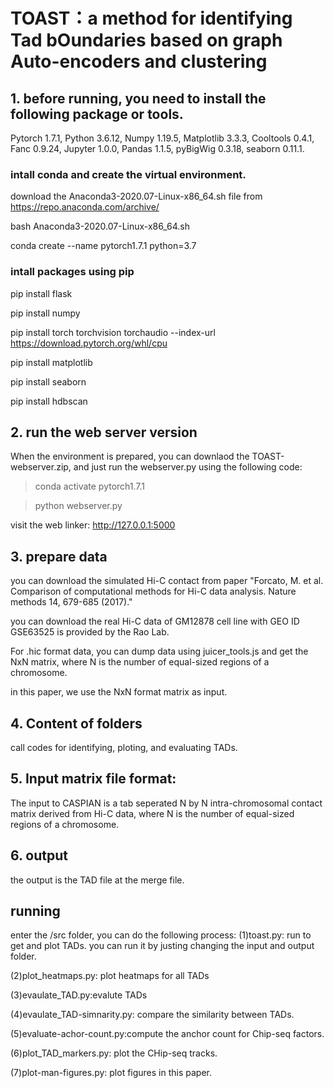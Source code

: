 # TOAST：a method for identifying Tad bOundaries based on graph Auto-encoders and clustering
## 1. before running, you need to install the following package or tools.
Pytorch 1.7.1, Python 3.6.12, Numpy 1.19.5, Matplotlib 3.3.3, Cooltools 0.4.1, Fanc 0.9.24, Jupyter 1.0.0, Pandas 1.1.5, pyBigWig 0.3.18, seaborn 0.11.1.

### intall conda and create the virtual environment.
download the Anaconda3-2020.07-Linux-x86_64.sh file from https://repo.anaconda.com/archive/

bash Anaconda3-2020.07-Linux-x86_64.sh

conda create --name pytorch1.7.1 python=3.7

### intall packages using pip
pip install flask

pip install numpy

pip install torch torchvision torchaudio --index-url https://download.pytorch.org/whl/cpu

pip install matplotlib

pip install seaborn

pip install hdbscan

## 2. run the web server version
When the environment is prepared, you can downlaod the TOAST-webserver.zip, and just run the webserver.py using the following code:

>conda activate pytorch1.7.1

>python webserver.py

visit the web linker:  http://127.0.0.1:5000


## 3. prepare data
you can download the simulated Hi-C contact from paper "Forcato, M. et al. Comparison of computational methods for Hi-C data analysis. Nature methods 14, 679-685 (2017)."

you can download the real Hi-C data of GM12878 cell line with GEO ID GSE63525 is provided by the Rao Lab.

For .hic format data, you can dump data using juicer_tools.js and get the NxN matrix, where N is the number of equal-sized regions of a chromosome.

in this paper, we use the NxN format matrix as input.

## 4. Content of folders
call codes for identifying, ploting, and evaluating TADs.


## 5. Input matrix file format:
The input to CASPIAN is a tab seperated N by N intra-chromosomal contact matrix derived from Hi-C data, where N is the number of equal-sized regions of a chromosome.

## 6. output 
the output is the TAD file at the merge file.
## running
enter the /src folder, you can do the following process:
(1)toast.py: run to get and plot TADs. you can run it by justing changing the input and output folder.

(2)plot_heatmaps.py: plot heatmaps for all TADs

(3)evaulate_TAD.py:evalute TADs

(4)evaulate_TAD-simnarity.py: compare the similarity between TADs.

(5)evaluate-achor-count.py:compute the anchor count for Chip-seq factors.

(6)plot_TAD_markers.py: plot the CHip-seq tracks.

(7)plot-man-figures.py: plot figures in this paper.

